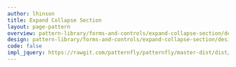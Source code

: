 ```yaml
---
author: lhinson
title: Expand Collapse Section
layout: page-pattern
overview: pattern-library/forms-and-controls/expand-collapse-section/design/overview.md
design: pattern-library/forms-and-controls/expand-collapse-section/design/design.md
code: false
impl_jquery: https://rawgit.com/patternfly/patternfly/master-dist/dist/tests/forms.html#expand-collapse-section
---
```

